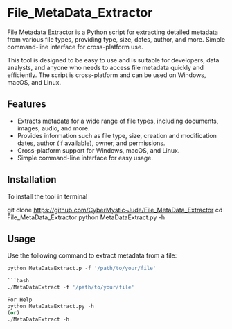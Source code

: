 # File_MetaData_Extractor
File Metadata Extractor is a Python script for extracting detailed metadata from various file types, providing type, size, dates, author, and more. Simple command-line interface for cross-platform use.

This tool is designed to be easy to use and is suitable for developers, data analysts, and anyone who needs to access file metadata quickly and efficiently. The script is cross-platform and can be used on Windows, macOS, and Linux.

## Features

- Extracts metadata for a wide range of file types, including documents, images, audio, and more.
- Provides information such as file type, size, creation and modification dates, author (if available), owner, and permissions.
- Cross-platform support for Windows, macOS, and Linux.
- Simple command-line interface for easy usage.

## Installation

To install the tool in terminal

  git clone https://github.com/CyberMystic-Jude/File_MetaData_Extractor
  cd File_MetaData_Extractor
  python MetaDataExtract.py -h

## Usage

Use the following command to extract metadata from a file:

```python
python MetaDataExtract.p -f '/path/to/your/file'

```bash
./MetaDataExtract -f '/path/to/your/file'

For Help
python MetaDataExtract.py -h
(or)
./MetaDataExtract -h


